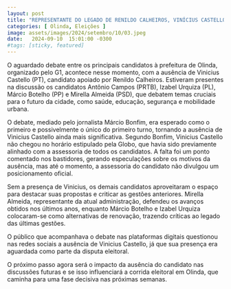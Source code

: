 ```yaml
---
layout: post
title: "REPRESENTANTE DO LEGADO DE RENILDO CALHEIROS, VINÍCIUS CASTELLO FALTA POSSÍVEL ÚNICO DEBATE DO 1º TURNO"
categories: [ Olinda, Eleições ]
image: assets/images/2024/setembro/10/03.jpeg
date:   2024-09-10  15:01:00 -0300
#tags: [sticky, featured]
---
```

O aguardado debate entre os principais candidatos à prefeitura de Olinda, organizado pelo G1, acontece nesse momento, com a ausência de Vinicius Castello (PT), candidato apoiado por Renildo Calheiros. Estiveram presentes na discussão os candidatos Antônio Campos (PRTB), Izabel Urquiza (PL), Márcio Botelho (PP) e Mirella Almeida (PSD), que debatem temas cruciais para o futuro da cidade, como saúde, educação, segurança e mobilidade urbana.

O debate, mediado pelo jornalista Márcio Bonfim, era esperado como o primeiro e possivelmente o único do primeiro turno, tornando a ausência de Vinicius Castello ainda mais significativa. Segundo Bonfim, Vinicius Castello não chegou no horário estipulado pela Globo, que havia sido previamente alinhado com a assessoria de todos os candidatos. A falta foi um ponto comentado nos bastidores, gerando especulações sobre os motivos da ausência, mas até o momento, a assessoria do candidato não divulgou um posicionamento oficial.

Sem a presença de Vinicius, os demais candidatos aproveitaram o espaço para destacar suas propostas e criticar as gestões anteriores. Mirella Almeida, representante da atual administração, defendeu os avanços obtidos nos últimos anos, enquanto Márcio Botelho e Izabel Urquiza colocaram-se como alternativas de renovação, trazendo críticas ao legado das últimas gestões.

O público que acompanhava o debate nas plataformas digitais questionou nas redes sociais a ausência de Vinicius Castello, já que sua presença era aguardada como parte da disputa eleitoral.

O próximo passo agora será o impacto da ausência do candidato nas discussões futuras e se isso influenciará a corrida eleitoral em Olinda, que caminha para uma fase decisiva nas próximas semanas.